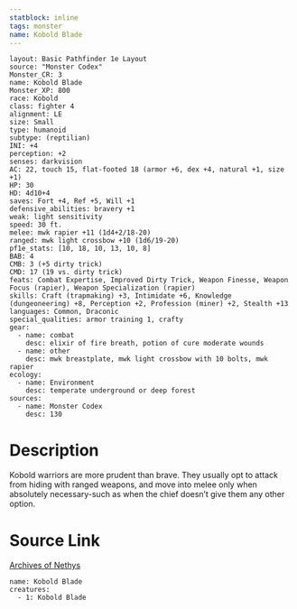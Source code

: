 ```yaml
---
statblock: inline
tags: monster
name: Kobold Blade
---
```

```statblock
layout: Basic Pathfinder 1e Layout
source: "Monster Codex"
Monster_CR: 3
name: Kobold Blade
Monster_XP: 800
race: Kobold
class: fighter 4
alignment: LE
size: Small
type: humanoid
subtype: (reptilian)
INI: +4
perception: +2
senses: darkvision
AC: 22, touch 15, flat-footed 18 (armor +6, dex +4, natural +1, size +1)
HP: 30
HD: 4d10+4
saves: Fort +4, Ref +5, Will +1
defensive_abilities: bravery +1
weak: light sensitivity
speed: 30 ft.
melee: mwk rapier +11 (1d4+2/18-20)
ranged: mwk light crossbow +10 (1d6/19-20)
pf1e_stats: [10, 18, 10, 13, 10, 8]
BAB: 4
CMB: 3 (+5 dirty trick)
CMD: 17 (19 vs. dirty trick)
feats: Combat Expertise, Improved Dirty Trick, Weapon Finesse, Weapon Focus (rapier), Weapon Specialization (rapier)
skills: Craft (trapmaking) +3, Intimidate +6, Knowledge (dungeoneering) +8, Perception +2, Profession (miner) +2, Stealth +13
languages: Common, Draconic
special_qualities: armor training 1, crafty
gear:
  - name: combat
    desc: elixir of fire breath, potion of cure moderate wounds
  - name: other
    desc: mwk breastplate, mwk light crossbow with 10 bolts, mwk rapier
ecology:
  - name: Environment
    desc: temperate underground or deep forest
sources:
  - name: Monster Codex
    desc: 130
```
# Description
Kobold warriors are more prudent than brave. They usually opt to attack from hiding with ranged weapons, and move into melee only when absolutely necessary-such as when the chief doesn’t give them any other option.
# Source Link
[Archives of Nethys](https://aonprd.com/MonsterDisplay.aspx?ItemName=Kobold%20Blade)
```encounter-table
name: Kobold Blade
creatures:
  - 1: Kobold Blade
```
